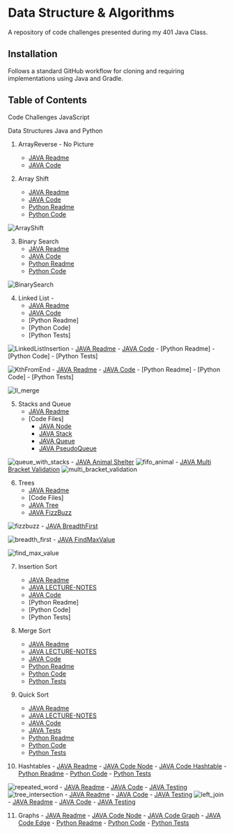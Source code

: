 # Data Structure & Algorithms
A repository of code challenges presented during my 401 Java Class.

## Installation
Follows a standard GitHub workflow for cloning and requiring implementations using Java and Gradle.

## Table of Contents
Code Challenges JavaScript

Data Structures Java and Python

1.  ArrayReverse - No Picture
    - [JAVA Readme](./401d56/code-challenges/ArrayReverse/README.md)
    - [JAVA Code](./401d56/code-challenges/ArrayReverse/ArrayReverse.java)
   
2.  Array Shift 
    - [JAVA Readme](./401d56/code-challenges/gradle/src/main/java/README_ArrayShift.md)
    - [JAVA Code](./401d56/code-challenges/gradle/src/main/java/ArrayShift.java)
    - [Python Readme](./401d10/challenges/array_shift/READEME.md)
    - [Python Code](./401d10/challenges/array_shift/array_shift.py)
    
![ArrayShift]
   
3.  Binary Search 
    - [JAVA Readme](./401d56/code-challenges/gradle/src/main/java/README_BinarySearch.md)
    - [JAVA Code](./401d56/code-challenges/gradle/src/main/java/BinarySearch.java)
    - [Python Readme](./401d10/challenges/array_binary_search/README.md)
    - [Python Code](./401d10/challenges/array_binary_search/array_binary_search.py)
    
![BinarySearch]

4.  Linked List - 
    - [JAVA Readme](./401d56/code-challenges/gradle/src/main/java/linkedList/README_LinkedList.md)
    - [JAVA Code](./401d56/code-challenges/gradle/src/main/java/linkedList/LinkedList.java)
    - [Python Readme]
    - [Python Code]
    - [Python Tests]
    
![LinkedListInsertion]
    - [JAVA Readme](./401d56/code-challenges/gradle/src/main/java/linkedList/README_LinkedList.md)
    - [JAVA Code](./401d56/code-challenges/gradle/src/main/java/linkedList/LinkedList.java)
    - [Python Readme]
    - [Python Code]
    - [Python Tests]
    
![KthFromEnd]
    - [JAVA Readme](./401d56/code-challenges/gradle/src/main/java/linkedList/README_LinkedList.md)
    - [JAVA Code](./401d56/code-challenges/gradle/src/main/java/linkedList/LinkedList.java)
    - [Python Readme]
    - [Python Code]
    - [Python Tests]
    
![ll_merge]

5.  Stacks and Queue
    - [JAVA Readme](./401d56/code-challenges/gradle/src/main/java/stacksandqueues/README.md)
    - [Code Files]
        - [JAVA Node](./401d56/code-challenges/gradle/src/main/java/stacksandqueues/Node.java)
        - [JAVA Stack](./401d56/code-challenges/gradle/src/main/java/stacksandqueues/Stack.java)
        - [JAVA Queue](./401d56/code-challenges/gradle/src/main/java/stacksandqueues/Queue.java)
        - [JAVA PseudoQueue](./401d56/code-challenges/gradle/src/main/java/stacksandqueues/queueWithStacks.java)

![queue_with_stacks]
        - [JAVA Animal Shelter](./401d56/code-challenges/gradle/src/main/java/stacksandqueues/AnimalShelter.java)
![fifo_animal]
        - [JAVA Multi Bracket Validation](./401d56/code-challenges/gradle/src/main/java/stacksandqueues/multi_bracket>validation.java)
![multi_bracket_validation]

6.  Trees
    - [JAVA Readme](./401d56/code-challenges/gradle/src/main/java/tree/README.md)
    - [Code Files]
    - [JAVA Tree](./401d56/code-challenges/gradle/src/main/java/tree/Tree.java)
    - [JAVA FizzBuzz](./401d56/code-challenges/gradle/src/main/java/tree/FizzBuzzTree.java)

![fizzbuzz]
    - [JAVA BreadthFirst](./401d56/code-challenges/gradle/src/main/java/tree/Tree.java)

![breadth_first]
    - [JAVA FindMaxValue](./401d56/code-challenges/gradle/src/main/java/tree/Tree.java)

![find_max_value]
    
7.  Insertion Sort
    - [JAVA Readme](./401d56/code-challenges/gradle/src/main/java/InsertionSort/README.md)
    - [JAVA LECTURE-NOTES](./401d56/code-challenges/gradle/src/main/java/InsertionSort/LECTURE-NOTES.md)
    - [JAVA Code](./401d56/code-challenges/gradle/src/main/java/InsertionSort/InsertionSort.java)
    - [Python Readme]
    - [Python Code]
    - [Python Tests]
    
8.  Merge Sort
    - [JAVA Readme](./401d56/code-challenges/gradle/src/main/java/MergeSort/README.md)
    - [JAVA LECTURE-NOTES](./401d56/code-challenges/gradle/src/main/java/MergeSort/LECTURE-NOTES.md)
    - [JAVA Code](./401d56/code-challenges/gradle/src/main/java/InsertionSort/MergeSort.java)
    - [Python Readme](./401d10/challenges/merge_sort/README.md)
    - [Python Code](./401d10/challenges/merge_sort/merge_sort.py)
    - [Python Tests](./401d10/challenges/merge_sort/test_merge_sort.py)
    
9.  Quick Sort
    - [JAVA Readme](./401d56/code-challenges/gradle/src/main/java/QuickSort/README.md)
    - [JAVA LECTURE-NOTES](./401d56/code-challenges/gradle/src/main/java/QuickSort/LECTURE-NOTES.md)
    - [JAVA Code](./401d56/code-challenges/gradle/src/main/java/QuickSort/QuickSort.java)
    - [JAVA Tests](./401d56/code-challenges/gradle/src/test/java/QuickSort/QuickSortTest.java)
    - [Python Readme](./401d10/challenges/quicksort/README.md)
    - [Python Code](./401d10/challenges/quicksort/quicksort.py)
    - [Python Tests](./401d10/challenges/quicksort/test_quicksort.py)   
    
10.  Hashtables 
    - [JAVA Readme](./401d56/code-challenges/gradle/src/main/java/hashtable/README.md)
    - [JAVA Code Node](./401d56/code-challenges/gradle/src/main/java/hashtable/Node.java)
    - [JAVA Code Hashtable](./401d56/code-challenges/gradle/src/main/java/hashtable/Hashtable.java)
    - [Python Readme](./401d10/data_structures/hash_table/README.md)
    - [Python Code](./401d10/data_structures/hash_table/hash_table.py)
    - [Python Tests](./401d10/data_structures/hash_table/test_hash_table.py)
    
![repeated_word]
    - [JAVA Readme](./401d56/code-challenges/gradle/src/main/java/hashtable/README.md)
    - [JAVA Code](./401d56/code-challenges/gradle/src/main/java/hashtable/RepeatWord.java)
    - [JAVA Testing](./401d56/code-challenges/gradle/src/test/java/hashtable/RepeatWordTest.java)
![tree_intersection]
    - [JAVA Readme](./401d56/code-challenges/gradle/src/main/java/hashtable/README.md)
    - [JAVA Code](./401d56/code-challenges/gradle/src/main/java/hashtable/TreeIntersectiomn.java)
    - [JAVA Testing](./401d56/code-challenges/gradle/src/test/java/hashtable/TreeIntersectionTest.java)
![left_join]
    - [JAVA Readme](./401d56/code-challenges/gradle/src/main/java/hashtable/README.md)
    - [JAVA Code](./401d56/code-challenges/gradle/src/main/java/hashtable/LeftJoin.java)
    - [JAVA Testing](./401d56/code-challenges/gradle/src/test/java/hashtable/LeftJoinTest.java)

11.  Graphs
    - [JAVA Readme](./401d56/code-challenges/gradle/src/main/java/Graph/README.md)
    - [JAVA Code Node](./401d56/code-challenges/gradle/src/main/java/Graph/Node.java)
    - [JAVA Code Graph](./401d56/code-challenges/gradle/src/main/java/Graph/Graph.java)
    - [JAVA Code Edge](./401d56/code-challenges/gradle/src/main/java/Graph/Edge.java)
    - [Python Readme](./401d10/data_structures/graph/README.md)
    - [Python Code](./401d10/data_structures/graph/graph.py)
    - [Python Tests](./401d10/data_structures/graph/graphtest.py)
    

    
  
[ArrayShift]: ./401d56/assets/arrayshift_java.png
[BinarySearch]: ./401d56/assets/array_binary_search.jpg
[LinkedListInsertion]: ./401d56/assets/linked_list_insertion.jpeg
[KthFromEnd]: ./401d56/assets/KthFromEnd.JPG
[ll_merge]: ./401d56/assets/ll_merge.jpeg
[queue_with_stacks]: ./401d56/assets/queue_with_stacks.jpeg
[fifo_animal]: ./401d56/assets/fifo_animal.jpeg
[multi_bracket_validation]: ./401d56/assets/multi_bracket_validation.jpeg
[fizzbuzz]: ./401d56/assets/fizz_buzz_tree.jpg
[breadth_first]: ./401d56/assets/breadth_first.jpeg
[find_max_value]: ./401d56/assets/find_max_value.jpeg
[repeated_word]: ./401d56/assets/hash_repeat_words.jpeg
[tree_intersection]: ./401d56/assets/tree_intersection.jpeg
[left_join]: ./401d56/assets/LeftJoin.jpeg

